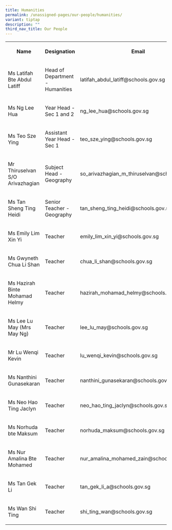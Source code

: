 ```yaml
---
title: Humanities
permalink: /unassigned-pages/our-people/humanities/
variant: tiptap
description: ""
third_nav_title: Our People
---
```

<p></p><table><tbody><tr><th rowspan="1" colspan="1"><p>Name</p></th><th rowspan="1" colspan="1"><p>Designation</p></th><th rowspan="1" colspan="1"><p>Email</p></th></tr><tr><td rowspan="1" colspan="1"><p>Ms Latifah Bte Abdul Latiff</p></td><td rowspan="1" colspan="1"><p>Head of Department - Humanities</p></td><td rowspan="1" colspan="1"><p>latifah_abdul_latiff@schools.gov.sg</p></td></tr><tr><td rowspan="1" colspan="1"><p>Ms Ng Lee Hua</p></td><td rowspan="1" colspan="1"><p>Year Head - Sec 1 and 2</p></td><td rowspan="1" colspan="1"><p>ng_lee_hua@schools.gov.sg</p></td></tr><tr><td rowspan="1" colspan="1"><p>Ms Teo Sze Ying</p></td><td rowspan="1" colspan="1"><p>Assistant Year Head - Sec 1</p></td><td rowspan="1" colspan="1"><p>teo_sze_ying@schools.gov.sg</p></td></tr><tr><td rowspan="1" colspan="1"><p>Mr Thiruselvan S/O Arivazhagian</p></td><td rowspan="1" colspan="1"><p>Subject Head - Geography</p></td><td rowspan="1" colspan="1"><p>so_arivazhagian_m_thiruselvan@schools.gov.sg</p></td></tr><tr><td rowspan="1" colspan="1"><p>Ms Tan Sheng Ting Heidi</p></td><td rowspan="1" colspan="1"><p>Senior Teacher - Geography</p></td><td rowspan="1" colspan="1"><p>tan_sheng_ting_heidi@schools.gov.sg</p></td></tr><tr><td rowspan="1" colspan="1"><p>Ms Emily Lim Xin Yi</p></td><td rowspan="1" colspan="1"><p>Teacher</p></td><td rowspan="1" colspan="1"><p>emily_lim_xin_yi@schools.gov.sg</p></td></tr><tr><td rowspan="1" colspan="1"><p>Ms Gwyneth Chua Li Shan</p></td><td rowspan="1" colspan="1"><p>Teacher</p></td><td rowspan="1" colspan="1"><p>chua_li_shan@schools.gov.sg</p></td></tr><tr><td rowspan="1" colspan="1"><p>Ms Hazirah Binte Mohamad Helmy</p></td><td rowspan="1" colspan="1"><p>Teacher</p></td><td rowspan="1" colspan="1"><p>hazirah_mohamad_helmy@schools.gov.sg</p></td></tr><tr><td rowspan="1" colspan="1"><p>Ms Lee Lu May (Mrs May Ng)</p></td><td rowspan="1" colspan="1"><p>Teacher</p></td><td rowspan="1" colspan="1"><p>lee_lu_may@schools.gov.sg</p></td></tr><tr><td rowspan="1" colspan="1"><p>Mr Lu Wenqi Kevin</p></td><td rowspan="1" colspan="1"><p>Teacher</p></td><td rowspan="1" colspan="1"><p>lu_wenqi_kevin@schools.gov.sg</p></td></tr><tr><td rowspan="1" colspan="1"><p>Ms Nanthini Gunasekaran</p></td><td rowspan="1" colspan="1"><p>Teacher</p></td><td rowspan="1" colspan="1"><p>nanthini_gunasekaran@schools.gov.sg</p></td></tr><tr><td rowspan="1" colspan="1"><p>Ms Neo Hao Ting Jaclyn</p></td><td rowspan="1" colspan="1"><p>Teacher</p></td><td rowspan="1" colspan="1"><p>neo_hao_ting_jaclyn@schools.gov.sg</p></td></tr><tr><td rowspan="1" colspan="1"><p>Ms Norhuda bte Maksum</p></td><td rowspan="1" colspan="1"><p>Teacher</p></td><td rowspan="1" colspan="1"><p>norhuda_maksum@schools.gov.sg</p></td></tr><tr><td rowspan="1" colspan="1"><p>Ms Nur Amalina Bte Mohamed</p></td><td rowspan="1" colspan="1"><p>Teacher</p></td><td rowspan="1" colspan="1"><p>nur_amalina_mohamed_zain@schools.gov.sg</p></td></tr><tr><td rowspan="1" colspan="1"><p>Ms Tan Gek Li</p></td><td rowspan="1" colspan="1"><p>Teacher</p></td><td rowspan="1" colspan="1"><p>tan_gek_li_a@schools.gov.sg</p></td></tr><tr><td rowspan="1" colspan="1"><p>Ms Wan Shi Ting</p></td><td rowspan="1" colspan="1"><p>Teacher</p></td><td rowspan="1" colspan="1"><p>shi_ting_wan@schools.gov.sg</p></td></tr></tbody></table><p></p>